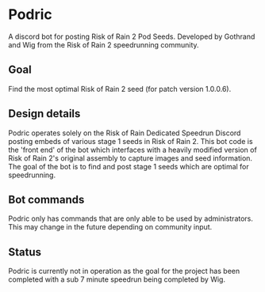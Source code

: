 # Podric
A discord bot for posting Risk of Rain 2 Pod Seeds.  Developed by Gothrand and Wig from the Risk of Rain 2 speedrunning community.

## Goal
Find the most optimal Risk of Rain 2 seed (for patch version 1.0.0.6).

## Design details
Podric operates solely on the Risk of Rain Dedicated Speedrun Discord posting embeds of various stage 1 seeds in Risk of Rain 2.  This bot code is the 'front end' of the bot which interfaces with a heavily modified version of Risk of Rain 2's original assembly to capture images and seed information.  The goal of the bot is to find and post stage 1 seeds which are optimal for speedrunning.

## Bot commands
Podric only has commands that are only able to be used by administrators.  This may change in the future depending on community input.

## Status
Podric is currently not in operation as the goal for the project has been completed with a sub 7 minute speedrun being completed by Wig.
